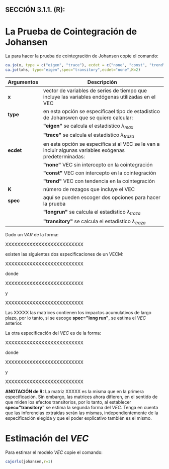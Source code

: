 ## SECCIÓN 3.1.1. (R):
# La Prueba de Cointegración de Johansen 

La para hacer la prueba de cointegración de Johansen copie el comando:

``` r
ca.jo(x, type = c("eigen", "trace"), ecdet = c("none", "const", "trend"), K = 2,spec=c("longrun", "transitory"))
ca.jo(txhs, type="eigen",spec="transitory",ecdet="none",K=2)
```

| **Argumentos**     | **Descripción**                                                                                                     | 
|--------------------|---------------------------------------------------------------------------------------------------------------------|
| **x**              | vector de variables de series de tiempo que incluye las variables endógenas utilizadas en el VEC                    |
| **type**           | en esta opción se especificael tipo de estadistico de Johanswen que se quiere calcular:                             |
|                    |  **"eigen"** se calcula el estadistico $\lambda_{max}$                                                              |
|                    |  **"trace"** se calcula el estadistico $\lambda_{traza}$                                                            |
| **ecdet**          | en esta opción se especifica si al VEC se le van a incluir algunas variables exógenas predeterminadas:              |
|                    |  **"none"** VEC sin intercepto en la cointegración                                                                  |
|                    |  **"const"** VEC con intercepto en la cointegración                                                                 |
|                    |  **"trend"** VEC con tendencia en la cointegración                                                                  |
| **K**              | número de rezagos que incluye el VEC                                                                                |
| **spec**           | aquí se pueden escoger dos opciones para hacer la prueba                                                            |
|                    |  **"longrun"** se calcula el estadistico $\lambda_{traza}$                                                          |
|                    |  **"transitory"** se calcula el estadistico $\lambda_{traza}$                                                       |

Dado un $VAR$ de la forma:

XXXXXXXXXXXXXXXXXXXXXXXXXX

existen las siguientes dos especificaciones de un VECM:

XXXXXXXXXXXXXXXXXXXXXXXXXX

donde

XXXXXXXXXXXXXXXXXXXXXXXXXX

y

XXXXXXXXXXXXXXXXXXXXXXXXXX

Las XXXXX las matrices contienen los impactos acumulativos de largo plazo, por lo tanto, si se escoge **spec="long run"**, se estima el $VEC$ anterior.

La otra especificación del $VEC$ es de la forma: 

XXXXXXXXXXXXXXXXXXXXXXXXXX

donde

XXXXXXXXXXXXXXXXXXXXXXXXXX

y

XXXXXXXXXXXXXXXXXXXXXXXXXX


**ANOTACIÓN de R:** La matriz XXXXX es la misma que en la primera especificación. Sin embargo, las matrices ahora difieren, en el sentido de que miden los efectos transitorios, por lo tanto, al establecer **spec="transitory"** se estima la segunda forma del $VEC$. Tenga en cuenta que las inferencias extraídas serán las mismas, independientemente de la especificación elegida y que el poder explicativo también es el mismo.


# Estimación del $VEC$ 
Para estimar el modelo $VEC$ copie el comando:
``` r
cajorls(johansen,r=1)
```
